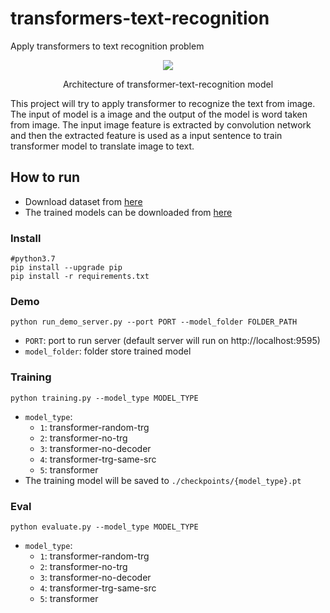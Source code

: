 # transformers-text-recognition
Apply transformers to text recognition problem

<p align = "center">
<img src = "https://i.imgur.com/Mq09gYR.png">
</p>
<p align = "center">
Architecture of transformer-text-recognition model
</p>
This project will try to apply transformer to recognize the text from image. The input
of model is a image and the output of the model is word taken from image. The input image feature is
extracted by convolution network and then the extracted feature is used as a input sentence
to train transformer model to translate image to text.

## How to run

- Download dataset from <a href='https://drive.google.com/file/d/16K4dSaj99JwUzqX2l6roBVV9bYixUm3-/view?usp=sharing'>here</a>
- The trained models can be downloaded from  <a href='https://drive.google.com/file/d/15kHdvRib2W1bstgbxCCedB6FKiou7n0B/view?usp=sharing'>here</a>

### Install 

    #python3.7
    pip install --upgrade pip
    pip install -r requirements.txt

### Demo
    
    python run_demo_server.py --port PORT --model_folder FOLDER_PATH

- `PORT`: port to run server (default server will run on http://localhost:9595)
- `model_folder`: folder store trained model 

### Training
    
    python training.py --model_type MODEL_TYPE

- `model_type`:
  + `1`: transformer-random-trg
  + `2`: transformer-no-trg
  + `3`: transformer-no-decoder
  + `4`: transformer-trg-same-src 
  + `5`: transformer
- The training model will be saved to `./checkpoints/{model_type}.pt`

### Eval
    
    python evaluate.py --model_type MODEL_TYPE

- `model_type`:
  + `1`: transformer-random-trg
  + `2`: transformer-no-trg
  + `3`: transformer-no-decoder
  + `4`: transformer-trg-same-src 
  + `5`: transformer